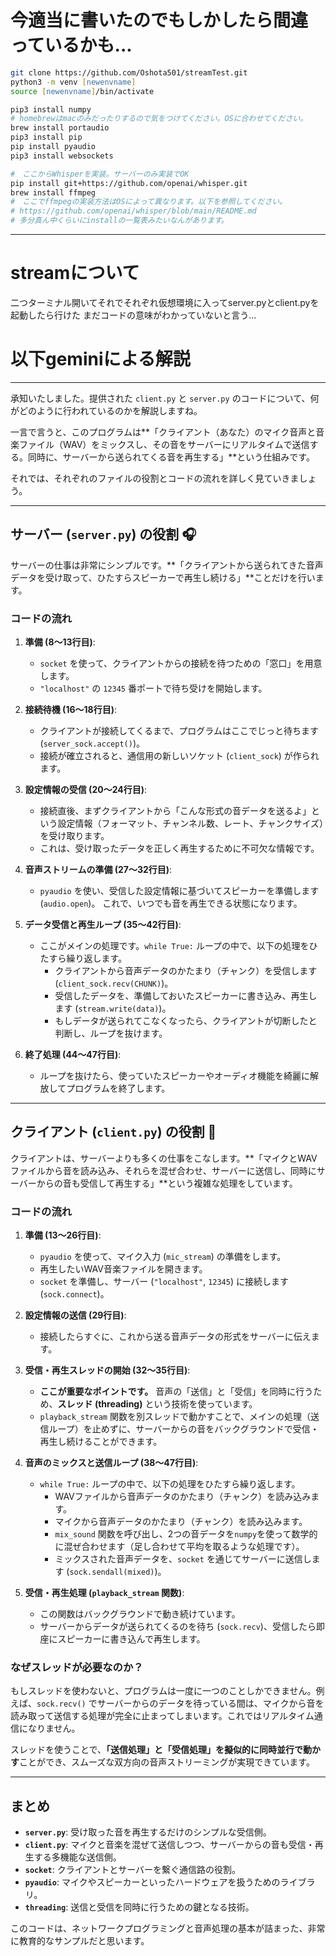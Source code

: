 # 今適当に書いたのでもしかしたら間違っているかも...
```zsh
git clone https://github.com/Oshota501/streamTest.git
python3 -m venv [newenvname]
source [newenvname]/bin/activate

pip3 install numpy
# homebrewはmacのみだったりするので気をつけてください。OSに合わせてください。
brew install portaudio
pip3 install pip
pip install pyaudio
pip3 install websockets

#　ここからWhisperを実装。サーバーのみ実装でOK
pip install git+https://github.com/openai/whisper.git
brew install ffmpeg
#　ここでffmpegの実装方法はOSによって異なります。以下を参照してください。
# https://github.com/openai/whisper/blob/main/README.md
# 多分真ん中くらいにinstallの一覧表みたいなんがあります。
```
---
# streamについて
二つターミナル開いてそれでそれぞれ仮想環境に入ってserver.pyとclient.pyを起動したら行けた
まだコードの意味がわかっていないと言う...

# 以下geminiによる解説
---
承知いたしました。提供された `client.py` と `server.py` のコードについて、何がどのように行われているのかを解説しますね。

一言で言うと、このプログラムは**「クライアント（あなた）のマイク音声と音楽ファイル（WAV）をミックスし、その音をサーバーにリアルタイムで送信する。同時に、サーバーから送られてくる音を再生する」**という仕組みです。


それでは、それぞれのファイルの役割とコードの流れを詳しく見ていきましょう。

---

## サーバー (`server.py`) の役割 🎧

サーバーの仕事は非常にシンプルです。**「クライアントから送られてきた音声データを受け取って、ひたすらスピーカーで再生し続ける」**ことだけを行います。

### コードの流れ
1.  **準備 (8〜13行目)**:
    * `socket` を使って、クライアントからの接続を待つための「窓口」を用意します。
    * `"localhost"` の `12345` 番ポートで待ち受けを開始します。

2.  **接続待機 (16〜18行目)**:
    * クライアントが接続してくるまで、プログラムはここでじっと待ちます (`server_sock.accept()`)。
    * 接続が確立されると、通信用の新しいソケット (`client_sock`) が作られます。

3.  **設定情報の受信 (20〜24行目)**:
    * 接続直後、まずクライアントから「こんな形式の音データを送るよ」という設定情報（フォーマット、チャンネル数、レート、チャンクサイズ）を受け取ります。
    * これは、受け取ったデータを正しく再生するために不可欠な情報です。

4.  **音声ストリームの準備 (27〜32行目)**:
    * `pyaudio` を使い、受信した設定情報に基づいてスピーカーを準備します (`audio.open`)。 これで、いつでも音を再生できる状態になります。

5.  **データ受信と再生ループ (35〜42行目)**:
    * ここがメインの処理です。`while True:` ループの中で、以下の処理をひたすら繰り返します。
        * クライアントから音声データのかたまり（チャンク）を受信します (`client_sock.recv(CHUNK)`)。
        * 受信したデータを、準備しておいたスピーカーに書き込み、再生します (`stream.write(data)`)。
        * もしデータが送られてこなくなったら、クライアントが切断したと判断し、ループを抜けます。

6.  **終了処理 (44〜47行目)**:
    * ループを抜けたら、使っていたスピーカーやオーディオ機能を綺麗に解放してプログラムを終了します。

---

## クライアント (`client.py`) の役割 🎤

クライアントは、サーバーよりも多くの仕事をこなします。**「マイクとWAVファイルから音を読み込み、それらを混ぜ合わせ、サーバーに送信し、同時にサーバーからの音も受信して再生する」**という複雑な処理をしています。

### コードの流れ

1.  **準備 (13〜26行目)**:
    * `pyaudio` を使って、マイク入力 (`mic_stream`) の準備をします。
    * 再生したいWAV音楽ファイルを開きます。
    * `socket` を準備し、サーバー (`"localhost"`, `12345`) に接続します (`sock.connect`)。

2.  **設定情報の送信 (29行目)**:
    * 接続したらすぐに、これから送る音声データの形式をサーバーに伝えます。

3.  **受信・再生スレッドの開始 (32〜35行目)**:
    * **ここが重要なポイントです。** 音声の「送信」と「受信」を同時に行うため、**スレッド (threading)** という技術を使っています。
    * `playback_stream` 関数を別スレッドで動かすことで、メインの処理（送信ループ）を止めずに、サーバーからの音をバックグラウンドで受信・再生し続けることができます。

4.  **音声のミックスと送信ループ (38〜47行目)**:
    * `while True:` ループの中で、以下の処理をひたすら繰り返します。
        * WAVファイルから音声データのかたまり（チャンク）を読み込みます。
        * マイクから音声データのかたまり（チャンク）を読み込みます。
        * `mix_sound` 関数を呼び出し、2つの音データを`numpy`を使って数学的に混ぜ合わせます（足し合わせて平均を取るような処理です）。
        * ミックスされた音声データを、`socket` を通じてサーバーに送信します (`sock.sendall(mixed)`)。

5.  **受信・再生処理 (`playback_stream` 関数)**:
    * この関数はバックグラウンドで動き続けています。
    * サーバーからデータが送られてくるのを待ち (`sock.recv`)、受信したら即座にスピーカーに書き込んで再生します。

### なぜスレッドが必要なのか？

もしスレッドを使わないと、プログラムは一度に一つのことしかできません。例えば、`sock.recv()` でサーバーからのデータを待っている間は、マイクから音を読み取って送信する処理が完全に止まってしまいます。これではリアルタイム通信になりません。

スレッドを使うことで、**「送信処理」と「受信処理」を擬似的に同時並行で動かす**ことができ、スムーズな双方向の音声ストリーミングが実現できています。

---

## まとめ

* **`server.py`**: 受け取った音を再生するだけのシンプルな受信側。
* **`client.py`**: マイクと音楽を混ぜて送信しつつ、サーバーからの音も受信・再生する多機能な送信側。
* **`socket`**: クライアントとサーバーを繋ぐ通信路の役割。
* **`pyaudio`**: マイクやスピーカーといったハードウェアを扱うためのライブラリ。
* **`threading`**: 送信と受信を同時に行うための鍵となる技術。

このコードは、ネットワークプログラミングと音声処理の基本が詰まった、非常に教育的なサンプルだと思います。
